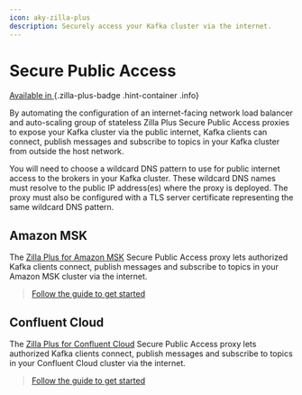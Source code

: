 ```yaml
---
icon: aky-zilla-plus
description: Securely access your Kafka cluster via the internet.
---
```


# Secure Public Access

[Available in <ZillaPlus/>](https://www.aklivity.io/products/zilla-plus)
{.zilla-plus-badge .hint-container .info}

By automating the configuration of an internet-facing network load balancer and auto-scaling group of stateless Zilla Plus Secure Public Access proxies to expose your Kafka cluster via the public internet, Kafka clients can connect, publish messages and subscribe to topics in your Kafka cluster from outside the host network.

You will need to choose a wildcard DNS pattern to use for public internet access to the brokers in your Kafka cluster. These wildcard DNS names must resolve to the public IP address(es) where the <ZillaPlus/> proxy is deployed. The <ZillaPlus/> proxy must also be configured with a TLS server certificate representing the same wildcard DNS pattern.

## Amazon MSK

The [Zilla Plus for Amazon MSK](https://aws.amazon.com/marketplace/pp/prodview-jshnzslazfm44) Secure Public Access proxy lets authorized Kafka clients connect, publish messages and subscribe to topics in your Amazon MSK cluster via the internet.

> [Follow the guide to get started](./../../how-tos/amazon-msk/secure-public-access/overview.md)

## Confluent Cloud

The [Zilla Plus for Confluent Cloud](https://aws.amazon.com/marketplace/pp/prodview-jshnzslazfm44) Secure Public Access proxy lets authorized Kafka clients connect, publish messages and subscribe to topics in your Confluent Cloud cluster via the internet.

> [Follow the guide to get started](./../../how-tos/confluent-cloud/secure-public-access.md)
